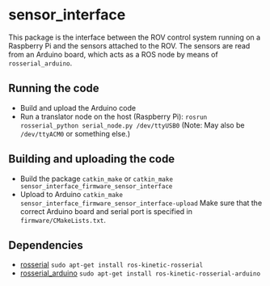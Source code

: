 # sensor_interface
This package is the interface between the ROV control system running on a Raspberry Pi and the sensors attached to the ROV. The sensors are read from an Arduino board, which acts as a ROS node by means of `rosserial_arduino`.

## Running the code
* Build and upload the Arduino code
* Run a translator node on the host (Raspberry Pi):
`rosrun rosserial_python serial_node.py /dev/ttyUSB0`
(Note: May also be `/dev/ttyACM0` or something else.)

## Building and uploading the code
* Build the package
`catkin_make` or `catkin_make sensor_interface_firmware_sensor_interface`
* Upload to Arduino
`catkin_make sensor_interface_firmware_sensor_interface-upload`
Make sure that the correct Arduino board and serial port is specified in `firmware/CMakeLists.txt`.

## Dependencies
* [rosserial](http://wiki.ros.org/rosserial)
`sudo apt-get install ros-kinetic-rosserial`
* [rosserial_arduino](http://wiki.ros.org/rosserial_arduino)
`sudo apt-get install ros-kinetic-rosserial-arduino`

<!-- ## Notes -->
